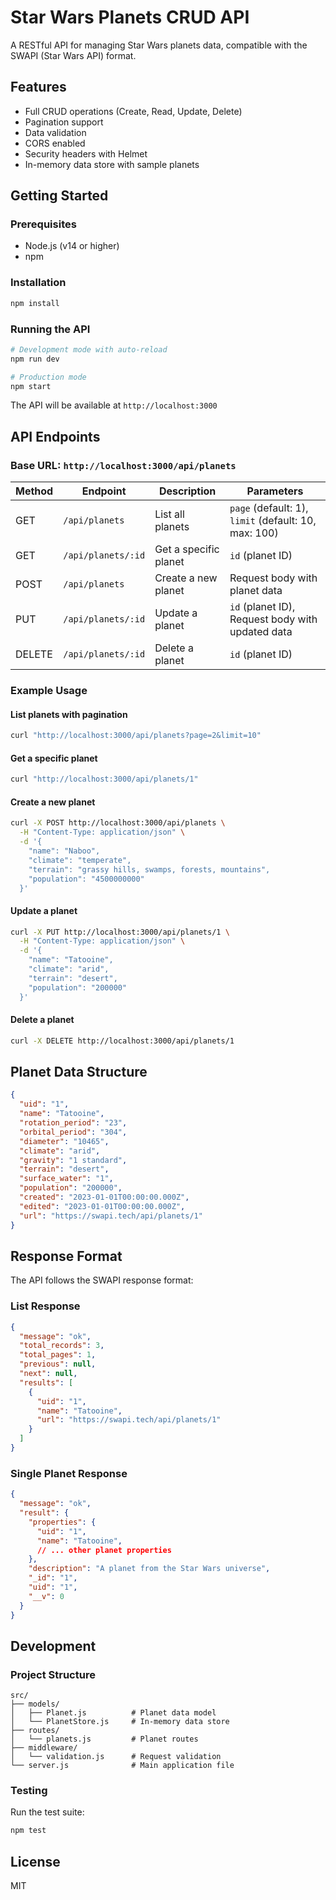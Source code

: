 # Star Wars Planets CRUD API

A RESTful API for managing Star Wars planets data, compatible with the SWAPI (Star Wars API) format.

## Features

- Full CRUD operations (Create, Read, Update, Delete)
- Pagination support
- Data validation
- CORS enabled
- Security headers with Helmet
- In-memory data store with sample planets

## Getting Started

### Prerequisites

- Node.js (v14 or higher)
- npm

### Installation

```bash
npm install
```

### Running the API

```bash
# Development mode with auto-reload
npm run dev

# Production mode
npm start
```

The API will be available at `http://localhost:3000`

## API Endpoints

### Base URL: `http://localhost:3000/api/planets`

| Method | Endpoint | Description | Parameters |
|--------|----------|-------------|------------|
| GET | `/api/planets` | List all planets | `page` (default: 1), `limit` (default: 10, max: 100) |
| GET | `/api/planets/:id` | Get a specific planet | `id` (planet ID) |
| POST | `/api/planets` | Create a new planet | Request body with planet data |
| PUT | `/api/planets/:id` | Update a planet | `id` (planet ID), Request body with updated data |
| DELETE | `/api/planets/:id` | Delete a planet | `id` (planet ID) |

### Example Usage

#### List planets with pagination
```bash
curl "http://localhost:3000/api/planets?page=2&limit=10"
```

#### Get a specific planet
```bash
curl "http://localhost:3000/api/planets/1"
```

#### Create a new planet
```bash
curl -X POST http://localhost:3000/api/planets \
  -H "Content-Type: application/json" \
  -d '{
    "name": "Naboo",
    "climate": "temperate",
    "terrain": "grassy hills, swamps, forests, mountains",
    "population": "4500000000"
  }'
```

#### Update a planet
```bash
curl -X PUT http://localhost:3000/api/planets/1 \
  -H "Content-Type: application/json" \
  -d '{
    "name": "Tatooine",
    "climate": "arid",
    "terrain": "desert",
    "population": "200000"
  }'
```

#### Delete a planet
```bash
curl -X DELETE http://localhost:3000/api/planets/1
```

## Planet Data Structure

```json
{
  "uid": "1",
  "name": "Tatooine",
  "rotation_period": "23",
  "orbital_period": "304", 
  "diameter": "10465",
  "climate": "arid",
  "gravity": "1 standard",
  "terrain": "desert",
  "surface_water": "1",
  "population": "200000",
  "created": "2023-01-01T00:00:00.000Z",
  "edited": "2023-01-01T00:00:00.000Z",
  "url": "https://swapi.tech/api/planets/1"
}
```

## Response Format

The API follows the SWAPI response format:

### List Response
```json
{
  "message": "ok",
  "total_records": 3,
  "total_pages": 1,
  "previous": null,
  "next": null,
  "results": [
    {
      "uid": "1",
      "name": "Tatooine",
      "url": "https://swapi.tech/api/planets/1"
    }
  ]
}
```

### Single Planet Response
```json
{
  "message": "ok",
  "result": {
    "properties": {
      "uid": "1",
      "name": "Tatooine",
      // ... other planet properties
    },
    "description": "A planet from the Star Wars universe",
    "_id": "1",
    "uid": "1",
    "__v": 0
  }
}
```

## Development

### Project Structure
```
src/
├── models/
│   ├── Planet.js          # Planet data model
│   └── PlanetStore.js     # In-memory data store
├── routes/
│   └── planets.js         # Planet routes
├── middleware/
│   └── validation.js      # Request validation
└── server.js              # Main application file
```

### Testing

Run the test suite:
```bash
npm test
```

## License

MIT